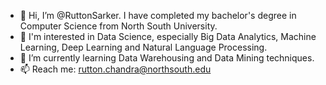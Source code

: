 - 👋 Hi, I’m @RuttonSarker. I have completed my bachelor's degree in Computer Science from North South University. 
- 👀 I'm interested in Data Science, especially Big Data Analytics, Machine Learning, Deep Learning and Natural Language Processing.
- 🌱 I’m currently learning Data Warehousing and Data Mining techniques. 
- 📫 Reach me: rutton.chandra@northsouth.edu

<!---
RuttonSarker/RuttonSarker is a ✨ special ✨ repository because its `README.md` (this file) appears on your GitHub profile.
You can click the Preview link to take a look at your changes.
--->
